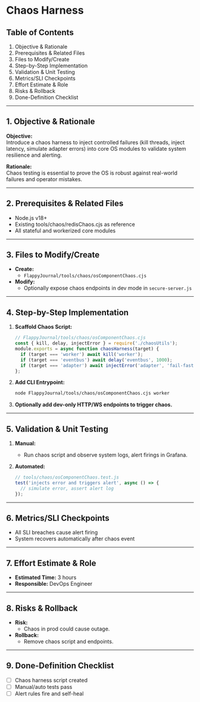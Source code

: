 # Chaos Harness

## Table of Contents
1. Objective & Rationale
2. Prerequisites & Related Files
3. Files to Modify/Create
4. Step-by-Step Implementation
5. Validation & Unit Testing
6. Metrics/SLI Checkpoints
7. Effort Estimate & Role
8. Risks & Rollback
9. Done-Definition Checklist

---

## 1. Objective & Rationale

**Objective:**  
Introduce a chaos harness to inject controlled failures (kill threads, inject latency, simulate adapter errors) into core OS modules to validate system resilience and alerting.

**Rationale:**  
Chaos testing is essential to prove the OS is robust against real-world failures and operator mistakes.

---

## 2. Prerequisites & Related Files

- Node.js v18+
- Existing tools/chaos/redisChaos.cjs as reference
- All stateful and workerized core modules

---

## 3. Files to Modify/Create

- **Create:**  
  - `FlappyJournal/tools/chaos/osComponentChaos.cjs`
- **Modify:**  
  - Optionally expose chaos endpoints in dev mode in `secure-server.js`

---

## 4. Step-by-Step Implementation

1. **Scaffold Chaos Script:**
   ```js
   // FlappyJournal/tools/chaos/osComponentChaos.cjs
   const { kill, delay, injectError } = require('./chaosUtils');
   module.exports = async function chaosHarness(target) {
     if (target === 'worker') await kill('worker');
     if (target === 'eventbus') await delay('eventbus', 1000);
     if (target === 'adapter') await injectError('adapter', 'fail-fast');
   };
   ```

2. **Add CLI Entrypoint:**
   ```sh
   node FlappyJournal/tools/chaos/osComponentChaos.cjs worker
   ```

3. **Optionally add dev-only HTTP/WS endpoints to trigger chaos.**

---

## 5. Validation & Unit Testing

1. **Manual:**
   - Run chaos script and observe system logs, alert firings in Grafana.

2. **Automated:**
   ```js
   // tools/chaos/osComponentChaos.test.js
   test('injects error and triggers alert', async () => {
     // simulate error, assert alert log
   });
   ```

---

## 6. Metrics/SLI Checkpoints

- All SLI breaches cause alert firing
- System recovers automatically after chaos event

---

## 7. Effort Estimate & Role

- **Estimated Time:** 3 hours  
- **Responsible:** DevOps Engineer

---

## 8. Risks & Rollback

- **Risk:**  
  - Chaos in prod could cause outage.
- **Rollback:**  
  - Remove chaos script and endpoints.

---

## 9. Done-Definition Checklist

- [ ] Chaos harness script created
- [ ] Manual/auto tests pass
- [ ] Alert rules fire and self-heal
